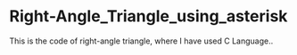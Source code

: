 # Right-Angle_Triangle_using_asterisk
This is the code of right-angle triangle, where I have used  C Language..
